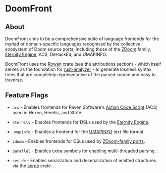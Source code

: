 # DoomFront

## About

DoomFront aims to be a comprehensive suite of language frontends for the myriad of domain-specific languages recognised by the collective ecosystem of Doom source ports, including those of the [ZDoom](https://zdoom.org/index) family, [Eternity Engine](https://eternity.youfailit.net/wiki/Main_Page), ACS, DeHackEd, and UMAPINFO.

DoomFront uses the [Rowan](https://crates.io/crates/rowan) crate (see the attributions section) - which itself serves as the foundation for [rust-analyzer](https://rust-analyzer.github.io/) - to generate lossless syntax trees that are completely representative of the parsed source and easy to traverse.

## Feature Flags

- `acs` - Enables frontends for Raven Software's [Action Code Script](https://doomwiki.org/wiki/ACS) (ACS) used in Hexen, Heretic, and Strife.
- `eternity` - Enables frontends for DSLs used by the [Eternity Engine](https://eternity.youfailit.net/wiki/Main_Page).
- `umapinfo` - Enables a frontend for the [UMAPINFO](https://doomwiki.org/wiki/UMAPINFO) text file format.
- `zdoom` - Enables frontends for DSLs used by [ZDoom-family ports](https://zdoom.org).

- `parallel` - Enables extra symbols for enabling multi-threaded parsing.
- `ser_de` - Enables serialization and deserialization of emitted structures via the [serde](https://serde.rs/) crate.
